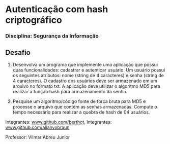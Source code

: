 # Autenticação com hash criptográfico
### Disciplina: Segurança da Informação

## Desafio


1. Desenvolva um programa que implemente uma aplicação que possui duas
funcionalidades: cadastrar e autenticar usuário. Um usuário possui os seguintes atributos:
nome (string de 4 caracteres) e senha (string de 4 caracteres). O cadastro dos usuários deve ser
armazenado em um arquivo no formato txt. A aplicação deve utilizar o algoritmo MD5 para
realizar a função hash para armazenamento da senha.


2. Pesquise um algoritmo/código fonte de força bruta para MD5 e processe o arquivo que
contém as senhas armazenadas. Compute o tempo necessário para realizar a quebra de hash
de 04 usuários.


Integrantes: www.github.com/berthot,
Integrantes: www.github.com/allanvobraun

Professor: Vilmar Abreu Junior
